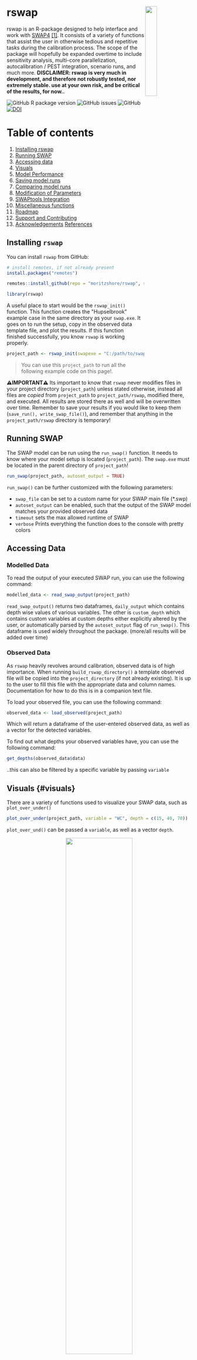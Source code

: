 # rswap <img src="man/figures/logo.svg" align="right" width="25%" height="25%" />


rswap is an R-package designed to help interface and work with [SWAP4](https://www.swap.alterra.nl/) [[1]](#1). It consists of a variety of functions that assist the user in otherwise tedious and repetitive tasks during the calibration process. The scope of the package will hopefully be expanded overtime to include sensitivity analysis, multi-core parallelization, autocalibration / PEST integration, scenario runs, and much more. **DISCLAIMER: rswap is very much in development, and therefore not robustly tested, nor extremely stable. use at your own risk, and be critical of the results, for now..**

![GitHub R package version](https://img.shields.io/github/r-package/v/moritzshore/rswap) ![GitHub issues](https://img.shields.io/github/issues/moritzshore/rswap) ![GitHub](https://img.shields.io/github/license/moritzshore/rswap) [![DOI](https://zenodo.org/badge/DOI/10.5281/zenodo.7795153.svg)](https://doi.org/10.5281/zenodo.7795153)

# Table of contents

1.  [Installing rswap](#install)
2.  [Running SWAP](#run)
3.  [Accessing data](#data)
4.  [Visuals](#visuals)
5.  [Model Performance](#performance)
6.  [Saving model runs](#saving)
7.  [Comparing model runs](#compare)
8.  [Modification of Parameters](#mod)
9.  [SWAPtools Integration](#swaptools)
10. [Miscellaneous functions](#misc)
11. [Roadmap](#roadmap)
12. [Support and Contributing](#support)
13. [Acknowledgements](#ack) [References](#ref)

## Installing `rswap` <a name="install"></a>

You can install `rswap` from GitHub:

``` r
# install remotes, if not already present
install.packages("remotes")

remotes::install_github(repo = "moritzshore/rswap", ref = remotes::github_release())

library(rswap)
```

A useful place to start would be the `rswap_init()` function. This function creates the "Hupselbrook" example case in the same directory as your `swap.exe`. It goes on to run the setup, copy in the observed data template file, and plot the results. If this function finished successfully, you know `rswap` is working properly.

``` r
project_path <- rswap_init(swapexe = "C:/path/to/swap.exe")
```

> You can use this `project_path` to run all the following example code on this page!.

**⚠️IMPORTANT⚠️** Its important to know that `rswap` never modifies files in your project directory (`project_path`) unless stated otherwise, instead all files are *copied* from `project_path` to `project_path/rswap`, modified there, and executed. All results are stored there as well and will be overwritten over time. Remember to save your results if you would like to keep them (`save_run(), write_swap_file()`), and remember that anything in the `project_path/rswap` directory is temporary!

## Running SWAP <a name="run"></a>

The SWAP model can be run using the `run_swap()` function. It needs to know where your model setup is located (`project_path`). The `swap.exe` must be located in the parent directory of `project_path`!

``` r
run_swap(project_path, autoset_output = TRUE)
```

`run_swap()` can be further customized with the following parameters:

-   `swap_file` can be set to a custom name for your SWAP main file (\*.swp)
-   `autoset_output` can be enabled, such that the output of the SWAP model matches your provided observed data
-   `timeout` sets the max allowed runtime of SWAP
-   `verbose` Prints everything the function does to the console with pretty colors

## Accessing Data <a name="data"></a>

### Modelled Data

To read the output of your executed SWAP run, you can use the following command:

``` r
modelled_data <- read_swap_output(project_path)
```

`read_swap_output()` returns two dataframes, `daily_output` which contains depth wise values of various variables. The other is `custom_depth` which contains custom variables at custom depths either explicitly altered by the user, or automatically parsed by the `autoset_output` flag of `run_swap()`. This dataframe is used widely throughout the package. (more/all results will be added over time)

### Observed Data

As `rswap` heavily revolves around calibration, observed data is of high importance. When running `build_rswap_directory()` a template observed file will be copied into the `project_directory` (if not already existing). It is up to the user to fill this file with the appropriate data and column names. Documentation for how to do this is in a companion text file.

To load your observed file, you can use the following command:

``` r
observed_data <- load_observed(project_path)
```

Which will return a dataframe of the user-entered observed data, as well as a vector for the detected variables.

To find out what depths your observed variables have, you can use the following command:

``` r
get_depths(observed_data$data)
```

..this can also be filtered by a specific variable by passing `variable`

## Visuals <a name="visuals"></a> {#visuals}

There are a variety of functions used to visualize your SWAP data, such as `plot_over_under()`

``` r
plot_over_under(project_path, variable = "WC", depth = c(15, 40, 70))
```

`plot_over_und()` can be passed a `variable`, as well as a vector `depth`.

<p align="center">

<img src="man/figures/overunder.png" width="60%" height="60%"/>

</p>

> (this plot heavily relies on code from [Neal Grantham](https://www.nsgrantham.com/fill-between-two-lines-ggplot2/))

For a more detailed look at multiple variables at once, you can use the `soft_calibration_plot()`

``` r
soft_calibration_plot(project_path, vars = c("H", "WC", "DRAINAGE"))
```

This function can be passed up to 3 variables, and will display them interactively on the same plot. If observed data is available, they will be displayed as well.

<p align="center">

<img src="man/figures/softcalplot.png" width="60%" height="60%"/>

</p>

## Model Performance <a name="performance"></a>

A few functions focus on assessing model performance by comparing modelling values to user provided observed values. This functionality is based on the `get_performance()` function:

``` r
get_performance(project_path, stat = "NSE", variable = "WC", depth = 15)
```

This function is very flexible and can be passed any number of `variables`, `depths`, and performance indicators `stat` (currently supported are `NSE`, `PBIAS`, `RSR`, and `RMSE`.

## Saving Runs <a name="saving"></a>

While calibrating a model it can be useful to keep track of different model runs with different parameterization. `rswap` aids this process with a variety of functions, such as

``` r
save_run(project_path, run_name = "COFRED = 0.35")
```

This function saves your entire model set up in a directory (`project_directory/rswap_saved`). Once a model run has been saved, it can be compared to other model runs, with the following functions.

## Comparing Runs <a name="compare"></a>

``` r
comparative_plot(project_path, variable = "WC", depth = 15)
```

<p align="center">

<img src="man/figures/compareplot.png" width="60%" height="60%"/>

</p>

Once again, this function is quite flexible, and can be passed any available `variable` or `depth`

You can compare the performance of your various model runs by using the `plot_statistics()` function.

``` r
plot_statistics(project_path, var = "WC", depth = c(15,40,70))
```

<p align="center">

<img src="man/figures/stat_plot1.png" width="60%" height="60%"/>

</p>

This plot is equally flexible and can be passed any `variable` and any amount of `depths` for any supported `stat`. the graph type can be switched between `default`, `sorted` and `ggplot`

## Modification of Parameters <a name="mod"></a>

Changing of parameters, tables, and vectors of the SWAP main file can be done with `rswap`. The simple way of doing this is by using the `modify_swap_file()` function:

``` r
modify_swap_file(project_path = project_path,
  input_file = "swap.swp", output_file = "swap_mod.swp",
  variable = "ORES", value = "0.43", row = 2)
```

This function has many different behaviors depending on which flags are enabled, and which arguments are passed. For more information, check the **Details** in the help page of the function.

**⚠️ If used incorrectly, this function can overwrite your swap file!** *Check the Details page!*

`rswap` uses a whole set of functions for the reading, altering, and writing of SWAP parameters. While `modify_swap_file()` covers most use-cases, the underlying functions can be of use as well, for more advanced work flows. You can read more about them in their documentation.

#### General parameter functions:

``` r
# removes any non-essential data from the input file:
clean_swp_file(project_path) 
# parses the data to be R-readable:
parse_swp_file(project_path) 
# writes the SWAP main file sourced from ".csv" files stored in the rswap directory
write_swap_file(project_path, outfile = "swap_modified.swp")
```

#### Parameter specific functions:

``` r
param <- load_swap_parameters(project_path)
param <- change_swap_par(param, name = "SHAPE", value = "0.75")
write_swap_parameters(project_path, param)
```

#### Table specific functions:

``` r
tables <- load_swap_tables(project_path)
tables <- change_swap_table(tables, variable = "OSAT", row = 1, value = "0.34")
write_swap_tables(project_path, tables)
```

#### Vector specific functions:

``` r
vectors <- load_swap_vectors(project_path)
vectors <- change_swap_vector(vectors, variable = "OUTDAT", index = 1, value = "10-jun-2013")
write_swap_vectors(project_path, vectors)
```

⚠️ You have the choice of passing the value in `character` format as shown above, to assure `FORTRAN` compatible format, or you can use the `set_swap_format()` function, to convert your value to the `FORTRAN` compatible format.

To run SWAP with the modifications you've made to your parameters, you need to make sure you `write_swap_file()` before running `run_swap()` -- **All changes in `/rswap/` are temporary until you write your SWAP file!**

> This functionality is currently only tested for the SWAP main file. Support for the other SWAP input files is coming soon©

## SWAPtools integration <a name="swaptools"></a>

The following features are possible when using `rswap` with another SWAP-related R-package: `SWAPtools`

`get_swap_format()` returns the format of the given parameter, whereas `set_swap_format()` forces the value of the given parameter into the FORTRAN-required format. These functions rely on data from package `SWAPtools`. (Over time, `change_swap_par()` will use these automatically to protect you from incorrect formats)

``` r
get_swap_format(parameters = "ALTW")
# [1] "float"

set_swap_format(parameter = "ALTW", value = 5)
# [1] "5.0"
```

More functionality will be implemented over time.

## Miscellaneous functions <a name="misc"></a>

The aforementioned functions rely on more basic general functions which, while are designed for internal use, can possibly also be of assistance to the end user. These are listed below.

``` r
# Load data
ob_dat <- load_observed(project_path)
mod_dat <- read_swap_output(project_path)

# Filters SWAP data (observed or modelled) by variable and depth
mod_filt <- filter_swap_data(data = mod_dat$custom_depth, var = "WC", depth = 15)
ob_filt <-  filter_swap_data(data = mod_dat$custom_depth, var = "WC", depth = 15)

# Filters and Matches dataframe structure of observed and modelled
data <- match_mod_obs(project_path, variable = "WC", depth = 15)

# Model performance metrics
NSE(obs = data$obs$WC_15, mod = data$mod$WC_15)
PBIAS(obs = data$obs$WC_15, mod = data$mod$WC_15)
RMSE(obs = data$obs$WC_15, mod = data$mod$WC_15)
RSR(obs = data$obs$WC_15, mod = data$mod$WC_15)

# Melts together all saved runs + current into tidy format
melt_all_runs(project_path, variable = "WC", depth = 15)
```

## Roadmap <a name="roadmap"></a> {#roadmap}

### Major

-   Linux Support (0.4.0)
-   Sensitivity analysis (0.5.0)
-   Multi-core running (0.6.0)
-   Autocalibration / PEST integration (0.7.0)
-   Scenario runs (0.8.0)
-   SWAPtools plotting integration (0.9.0)
-   ...(1.0)

### Minor

-   Parsing support for all SWAP files, not just the main file.
-   Add support for multiple variables at differing depths for `autoset_output`
-   Update `plot_over_under()` to use [ggbraid](https://nsgrantham.github.io/ggbraid/)
-   Give all exported `rswap` functions a consistent naming scheme (`verb_swap_noun()`)
-   `plot_statistics()` sorting to follow stat property
-   Add "exact variable matching" and stop removing "RAIN" in `io.R` -\> `melt_all_runs()`
-   Renovate `soft_calibration_plot()` to accept any variable using the new system.
-   Add D-Statistic from Moriasi et al 2017.

## Support and Contributing <a name="support"></a>

If you run into any bugs or problems, please open an [issue](https://github.com/moritzshore/rswap/issues). The same goes for if you have any suggestions for improvement. If would you like to contribute to the project, let me know! Very open towards collaborative improvement. Fork/Branch off as you please :)

Any OPTAIN case-studies which use `rswap` are required to bake Moritz Shore a `cake` using a local recipe from the case-study country.

## Acknowledgements <a name="ack"></a>

This package was developed for the [OPTAIN](https://optain.eu) project and has received funding from the European Union's Horizon 2020 research and innovation program under grant agreement No. 862756.

## References <a name="ref"></a>

[1] Van Dam, J. Field-Scale Water Flow and Solute Transport: SWAP Model Concepts, Parameter Estimation, and Case Studies. Ph.D. Thesis, Wageningen University, Wageningen, The Netherlands, 2000. <a name="1"></a>

<p align="center">

<img src="man/figures/support_banner.png" width="70%" height="70%"/>

</p>
